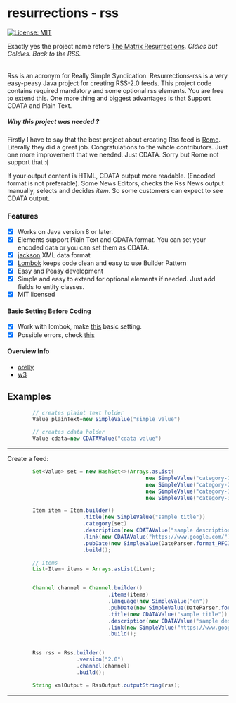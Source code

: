 # resurrections - rss

[![License: MIT](https://img.shields.io/badge/License-MIT-brightgreen.svg)](https://opensource.org/licenses/MIT)

Exactly yes the project name refers [The Matrix Resurrections](https://www.youtube.com/watch?v=9ix7TUGVYIo). _Oldies but Goldies. Back to
the RSS._

######

Rss is an acronym for Really Simple Syndication. Resurrections-rss is a very easy-peasy Java project for creating
RSS-2.0 feeds. This project code contains required mandatory and some optional rss elements. You are free to extend
this. One more thing and biggest advantages is that Support CDATA and Plain Text.

##### Why this project was needed ?

Firstly I have to say that the best project about creating Rss feed is [Rome](http://rometools.github.io/rome/).
Literally they did a great job. Congratulations to the whole contributors. Just one more improvement that we needed.
Just CDATA. Sorry but Rome not support that :(

If your output content is HTML, CDATA output more readable. (Encoded format is not preferable). Some News Editors,
checks the Rss News output manually, selects and decides _item_. So some customers can expect to see CDATA output.

### Features

* [x] Works on Java version 8 or later.
* [x] Elements support Plain Text and CDATA format. You can set your encoded data or you can set them as CDATA.
* [x] [jackson](https://github.com/FasterXML/jackson-dataformat-xml)  XML data format
* [x] [Lombok](https://github.com/projectlombok/lombok) keeps code clean and easy to use Builder Pattern
* [x] Easy and Peasy development
* [x] Simple and easy to extend for optional elements if needed. Just add fields to entity classes.
* [x] MIT licensed

#### Basic Setting Before Coding

* [x] Work with lombok, make [this](https://projectlombok.org/setup/intellij) basic setting.
* [x] Possible errors,
  check [this](https://stackoverflow.com/questions/9424364/cant-compile-project-when-im-using-lombok-under-intellij-idea)

#### Overview Info
* [orelly](https://www.oreilly.com/library/view/developing-feeds-with/0596008813/ch04s02.html)
* [w3](https://validator.w3.org/feed/docs/rss2.html)

## Examples

```java
        // creates plaint text holder
        Value plainText=new SimpleValue("simple value")

        // creates cdata holder
        Value cdata=new CDATAValue("cdata value")

```

---

Create a feed:

```java
        Set<Value> set = new HashSet<>(Arrays.asList(
                                            new SimpleValue("category-1"),
                                            new SimpleValue("category-2"),
                                            new SimpleValue("category-3"),
                                            new SimpleValue("category-3")));

        Item item = Item.builder()
                        .title(new SimpleValue("sample title"))
                        .category(set)
                        .description(new CDATAValue("sample description"))
                        .link(new CDATAValue("https://www.google.com/"))
                        .pubDate(new SimpleValue(DateParser.format_RFC1123_RFC822(new Date())))
                        .build();

        // items
        List<Item> items = Arrays.asList(item);


        Channel channel = Channel.builder()
                                .items(items)
                                .language(new SimpleValue("en"))
                                .pubDate(new SimpleValue(DateParser.format_RFC1123_RFC822(Instant.now())))
                                .title(new CDATAValue("sample title"))
                                .description(new CDATAValue("sample description"))
                                .link(new SimpleValue("https://www.google.com/"))
                                .build();


        Rss rss = Rss.builder()
                      .version("2.0")
                      .channel(channel)
                      .build();

        String xmlOutput = RssOutput.outputString(rss);
```

---



